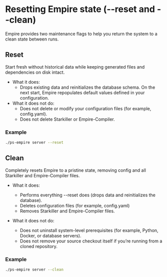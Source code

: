 # Resetting Empire state (--reset and --clean)

Empire provides two maintenance flags to help you return the system to a clean state between runs.

## Reset

Start fresh without historical data while keeping generated files and dependencies on disk intact.

- What it does:
  - Drops existing data and reinitializes the database schema. On the next start, Empire repopulates default values defined in your configuration.
- What it does not do:
  - Does not delete or modify your configuration files (for example, config.yaml).
  - Does not delete Starkiller or Empire-Compiler.

### Example
```bash
./ps-empire server --reset
```

## Clean

Completely resets Empire to a pristine state, removing config and all Starkiller and Empire-Compiler files.

- What it does:
  - Performs everything --reset does (drops data and reinitializes the database).
  - Deletes configuration files (for example, config.yaml)
  - Removes Starkiller and Empire-Compiler files.

- What it does not do:
  - Does not uninstall system-level prerequisites (for example, Python, Docker, or database servers).
  - Does not remove your source checkout itself if you’re running from a cloned repository.

### Example
```bash
./ps-empire server --clean
```
